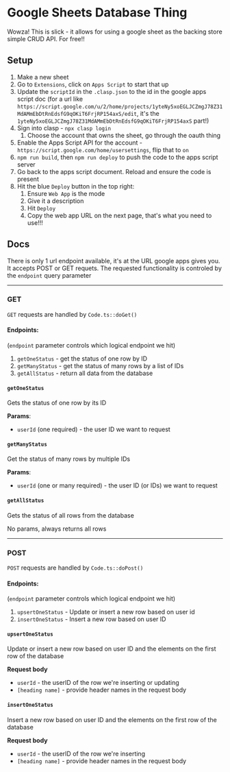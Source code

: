 # Google Sheets Database Thing

Wowza! This is slick - it allows for using a google sheet as the backing store simple CRUD API. For free!!

## Setup

1. Make a new sheet
2. Go to `Extensions`, click on `Apps Script` to start that up
3. Update the `scriptId` in the `.clasp.json` to the id in the google apps script doc (for a url like `https://script.google.com/u/2/home/projects/1yteNy5xoEGLJCZmgJ78Z31MdAMmEbDtRnEdsfG9qOKiT6FrjRP154axS/edit`, it's the `1yteNy5xoEGLJCZmgJ78Z31MdAMmEbDtRnEdsfG9qOKiT6FrjRP154axS` part!)
3. Sign into clasp - `npx clasp login`
    1. Choose the account that owns the sheet, go through the oauth thing
4. Enable the Apps Script API for the account - `https://script.google.com/home/usersettings`, flip that to `on` 
5. `npm run build`, then `npm run deploy` to push the code to the apps script server
6. Go back to the apps script document. Reload and ensure the code is present
7. Hit the blue `Deploy` button in the top right:
    1. Ensure `Web App` is the mode
    2. Give it a description
    3. Hit `Deploy`
    4. Copy the web app URL on the next page, that's what you need to use!!!


## Docs

There is only 1 url endpoint available, it's at the URL google apps gives you. It accepts POST or GET requets. The requested functionality is controled by the `endpoint` query parameter

---

### GET

`GET` requests are handled by `Code.ts::doGet()`

#### Endpoints:
(`endpoint` parameter controls which logical endpoint we hit)
1. `getOneStatus` - get the status of one row by ID  
1. `getManyStatus` - get the status of many rows by a list of IDs
1. `getAllStatus` - return all data from the database

#### `getOneStatus`
Gets the status of one row by its ID

**Params**:
* `userId` (one required) - the user ID we want to request

#### `getManyStatus` 
Get the status of many rows by multiple IDs

**Params**:
* `userId` (one or many required) - the user ID (or IDs) we want to request

#### `getAllStatus`
Gets the status of all rows from the database

No params, always returns all rows

---

### POST

`POST` requests are handled by `Code.ts::doPost()`

#### Endpoints:
(`endpoint` parameter controls which logical endpoint we hit)
1. `upsertOneStatus` - Update or insert a new row based on user id
1. `insertOneStatus` - Insert a new row based on user ID

#### `upsertOneStatus`
Update or insert a new row based on user ID and the elements on the first row of the database

**Request body**
* `userId` - the userID of the row we're inserting or updating
* `[heading name]` - provide header names in the request body


#### `insertOneStatus`
Insert a new row based on user ID and the elements on the first row of the database

**Request body**
* `userId` - the userID of the row we're inserting
* `[heading name]` - provide header names in the request body